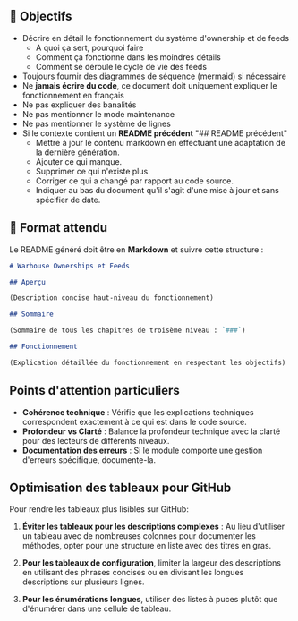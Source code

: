 ## 🎯 Objectifs

- Décrire en détail le fonctionnement du système d'ownership et de feeds
  - A quoi ça sert, pourquoi faire
  - Comment ça fonctionne dans les moindres détails
  - Comment se déroule le cycle de vie des feeds
- Toujours fournir des diagrammes de séquence (mermaid) si nécessaire
- Ne **jamais écrire du code**, ce document doit uniquement expliquer le fonctionnement en français
- Ne pas expliquer des banalités
- Ne pas mentionner le mode maintenance
- Ne pas mentionner le système de lignes
- Si le contexte contient un **README précédent** "## README précédent"
  - Mettre à jour le contenu markdown en effectuant une adaptation de la dernière génération.
  - Ajouter ce qui manque.
  - Supprimer ce qui n'existe plus.
  - Corriger ce qui a changé par rapport au code source.
  - Indiquer au bas du document qu'il s'agit d'une mise à jour et sans spécifier de date.

## 📑 Format attendu

Le README généré doit être en **Markdown** et suivre cette structure :

```markdown
# Warhouse Ownerships et Feeds

## Aperçu

(Description concise haut-niveau du fonctionnement)

## Sommaire

(Sommaire de tous les chapitres de troisème niveau : `###`)

## Fonctionnement

(Explication détaillée du fonctionnement en respectant les objectifs)
```

## Points d'attention particuliers

- **Cohérence technique** : Vérifie que les explications techniques correspondent exactement à ce qui est dans le code source.
- **Profondeur vs Clarté** : Balance la profondeur technique avec la clarté pour des lecteurs de différents niveaux.
- **Documentation des erreurs** : Si le module comporte une gestion d'erreurs spécifique, documente-la.

## Optimisation des tableaux pour GitHub

Pour rendre les tableaux plus lisibles sur GitHub:

1. **Éviter les tableaux pour les descriptions complexes** : Au lieu d'utiliser un tableau avec de nombreuses colonnes pour documenter les méthodes, opter pour une structure en liste avec des titres en gras.

2. **Pour les tableaux de configuration**, limiter la largeur des descriptions en utilisant des phrases concises ou en divisant les longues descriptions sur plusieurs lignes.

3. **Pour les énumérations longues**, utiliser des listes à puces plutôt que d'énumérer dans une cellule de tableau.
